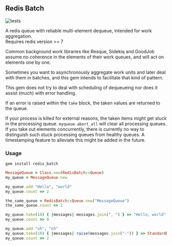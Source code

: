 ## Redis Batch

![tests](https://github.com/avemark/redis_batch_rb/actions/workflows/tests.yaml/badge.svg)

A redis queue with reliable multi-element dequeue, intended for work aggregation.  
Requires redis version >= 7

Common background work libraries like Resque, Sidekiq and GoodJob assume no coherence in 
the elements of their work queues, and will act on elements one by one.

Sometimes you want to asynchronously aggregate work units and later deal with them in batches, and this gem intends 
to facilitate that kind of pattern.

This gem does not try to deal with scheduling of dequeueing nor does it assist (much) with error handling.

If an error is raised within the `take` block, the taken values are returned to the queue.

If your process is killed for external reasons, the taken items might get stuck in the processing queue. `myqueue.abort_all` will clear all processing queues.  
If you take out elements concurrently, there is currently no way to distinguish such stuck processing queues from healthy queues. A timestamping feature to alleviate this might be added in the future.
### Usage
```Shell
gem install redis_batch
```
```Ruby
MessageQueue = Class.new(RedisBatch::Queue)
my_queue = MessageQueue.new

my_queue.add "Hello", "world"
my_queue.count => 2

the_same_queue = RedisBatch::Queue.new("MessageQueue")
the_same_queue.count => 2

my_queue.take(10) { |messages| messages.join(", ") } => "Hello, world"
my_queue.count => 0

my_queue.add "uh", "oh"
my_queue.take(10) { |messages| raise(messages.join("-")) } => StandardError: "uh-oh"
my_queue.count => 2
```
